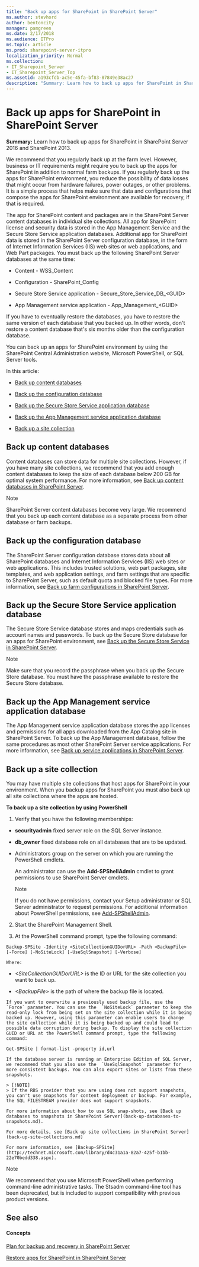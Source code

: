 ```yaml
---
title: "Back up apps for SharePoint in SharePoint Server"
ms.author: stevhord
author: bentoncity
manager: pamgreen
ms.date: 2/17/2018
ms.audience: ITPro
ms.topic: article
ms.prod: sharepoint-server-itpro
localization_priority: Normal
ms.collection:
- IT_Sharepoint_Server
- IT_Sharepoint_Server_Top
ms.assetid: a193cfdb-ac5e-45fa-bf83-87849e38ac27
description: "Summary: Learn how to back up apps for SharePoint in SharePoint Server 2016 and SharePoint 2013."
---
```


# Back up apps for SharePoint in SharePoint Server

 **Summary:** Learn how to back up apps for SharePoint in SharePoint Server 2016 and SharePoint 2013. 
  
We recommend that you regularly back up at the farm level. However, business or IT requirements might require you to back up the apps for SharePoint in addition to normal farm backups. If you regularly back up the apps for SharePoint environment, you reduce the possibility of data losses that might occur from hardware failures, power outages, or other problems. It is a simple process that helps make sure that data and configurations that compose the apps for SharePoint environment are available for recovery, if that is required. 
  
The app for SharePoint content and packages are in the SharePoint Server content databases in individual site collections. All app for SharePoint license and security data is stored in the App Management Service and the Secure Store Service application databases. Additional app for SharePoint data is stored in the SharePoint Server configuration database, in the form of Internet Information Services (IIS) web sites or web applications, and Web Part packages. You must back up the following SharePoint Server databases at the same time:
  
- Content - WSS_Content
    
- Configuration - SharePoint_Config
    
- Secure Store Service application - Secure_Store_Service_DB_\<GUID\>
    
- App Management service application - App_Management_\<GUID\>
    
If you have to eventually restore the databases, you have to restore the same version of each database that you backed up. In other words, don't restore a content database that's six months older than the configuration database.
  
You can back up an apps for SharePoint environment by using the SharePoint Central Administration website, Microsoft PowerShell, or SQL Server tools.
  
In this article:
  
- [Back up content databases](#proc1)
    
- [Back up the configuration database](#proc2)
    
- [Back up the Secure Store Service application database](#proc3)
    
- [Back up the App Management service application database](#proc4)
    
- [Back up a site collection](#proc5)
    
## Back up content databases
<a name="proc1"> </a>

Content databases can store data for multiple site collections. However, if you have many site collections, we recommend that you add enough content databases to keep the size of each database below 200 GB for optimal system performance. For more information, see [Back up content databases in SharePoint Server](back-up-a-content-database.md).
  
> [!NOTE]
> SharePoint Server content databases become very large. We recommend that you back up each content database as a separate process from other database or farm backups. 
  
## Back up the configuration database
<a name="proc2"> </a>

The SharePoint Server configuration database stores data about all SharePoint databases and Internet Information Services (IIS) web sites or web applications. This includes trusted solutions, web part packages, site templates, and web application settings, and farm settings that are specific to SharePoint Server, such as default quota and blocked file types. For more information, see [Back up farm configurations in SharePoint Server](back-up-a-farm-configuration.md).
  
## Back up the Secure Store Service application database
<a name="proc3"> </a>

The Secure Store Service database stores and maps credentials such as account names and passwords. To back up the Secure Store database for an apps for SharePoint environment, see [Back up the Secure Store Service in SharePoint Server](back-up-the-secure-store-service.md).
  
> [!NOTE]
> Make sure that you record the passphrase when you back up the Secure Store database. You must have the passphrase available to restore the Secure Store database. 
  
## Back up the App Management service application database
<a name="proc4"> </a>

The App Management service application database stores the app licenses and permissions for all apps downloaded from the App Catalog site in SharePoint Server. To back up the App Management database, follow the same procedures as most other SharePoint Server service applications. For more information, see [Back up service applications in SharePoint Server](back-up-a-service-application.md).
  
## Back up a site collection
<a name="proc5"> </a>

You may have multiple site collections that host apps for SharePoint in your environment. When you backup apps for SharePoint you must also back up all site collections where the apps are hosted.
  
 **To back up a site collection by using PowerShell**
  
1. Verify that you have the following memberships:
    
  - **securityadmin** fixed server role on the SQL Server instance. 
    
  - **db_owner** fixed database role on all databases that are to be updated. 
    
  - Administrators group on the server on which you are running the PowerShell cmdlets.
    
    An administrator can use the **Add-SPShellAdmin** cmdlet to grant permissions to use SharePoint Server cmdlets. 
    
    > [!NOTE]
    > If you do not have permissions, contact your Setup administrator or SQL Server administrator to request permissions. For additional information about PowerShell permissions, see [Add-SPShellAdmin](http://technet.microsoft.com/library/2ddfad84-7ca8-409e-878b-d09cb35ed4aa.aspx). 
  
2. Start the SharePoint Management Shell.
    
3. At the PowerShell command prompt, type the following command:
    
  ```
  Backup-SPSite -Identity <SiteCollectionGUIDorURL> -Path <BackupFile> [-Force] [-NoSiteLock] [-UseSqlSnapshot] [-Verbose]
  ```

    Where:
    
  -  _\<SiteCollectionGUIDorURL\>_ is the ID or URL for the site collection you want to back up. 
    
  -  _\<BackupFile\>_ is the path of where the backup file is located. 
    
    If you want to overwrite a previously used backup file, use the  `Force` parameter. You can use the  `NoSiteLock` parameter to keep the read-only lock from being set on the site collection while it is being backed up. However, using this parameter can enable users to change the site collection while it is being backed up and could lead to possible data corruption during backup. To display the site collection GUID or URL at the PowerShell command prompt, type the following command: 
    
  ```
  Get-SPSite | format-list -property id,url
  ```

    If the database server is running an Enterprise Edition of SQL Server, we recommend that you also use the  `UseSqlSnapshot` parameter for more consistent backups. You can also export sites or lists from these snapshots. 
    
    > [!NOTE]
    > If the RBS provider that you are using does not support snapshots, you can't use snapshots for content deployment or backup. For example, the SQL FILESTREAM provider does not support snapshots. 
  
    For more information about how to use SQL snap-shots, see [Back up databases to snapshots in SharePoint Server](back-up-databases-to-snapshots.md).
    
    For more details, see [Back up site collections in SharePoint Server](back-up-site-collections.md)
    
    For more information, see [Backup-SPSite](http://technet.microsoft.com/library/d4c31a1a-82a7-425f-b1bb-22e70bedd338.aspx).
    
> [!NOTE]
> We recommend that you use Microsoft PowerShell when performing command-line administrative tasks. The Stsadm command-line tool has been deprecated, but is included to support compatibility with previous product versions. 
  
## See also
<a name="proc5"> </a>

#### Concepts

[Plan for backup and recovery in SharePoint Server](backup-and-recovery-planning.md)
  
[Restore apps for SharePoint in SharePoint Server](restore-apps-for-sharepoint.md)

